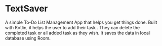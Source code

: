 # TextSaver
A simple To-Do List Management App that helps you get things done. Built with Kotlin, it helps the user to add their task . They can delete the completed task or all added task as they wish. It saves the data in local database using Room.
